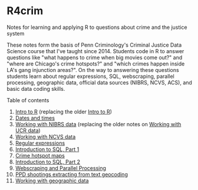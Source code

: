 # R4crim
Notes for learning and applying R to questions about crime and the justice system

These notes form the basis of Penn Criminology's Criminal Justice Data Science course that I've taught since 2014. Students code in R to answer questions like "what happens to crime when big movies come out?" and "where are Chicago's crime hotspots?" and "which crimes happen inside LA's gang injunction areas?". On the way to answering these questions students learn about regular expressions, SQL, webscraping, parallel processing, geographic data, official data sources (NIBRS, NCVS, ACS), and basic data coding skills.

Table of contents
1. [Intro to R](01_Intro_to_R_protests.html) (replacing the older [Intro to R](01-Intro-to-R.html))
2. [Dates and times](02_Dates_and_times.html)
3. [Working with NIBRS data](03_Working_with_NIBRS_data.html) (replacing the older notes on [Working with UCR data](03-Working-with-UCR-data.html))
4. [Working with NCVS data](04_Working_with_NCVS_data.html)
5. [Regular expressions](05_Regular_expressions.html)
6. [Introduction to SQL, Part 1](06_Introduction_to_SQL1.html)
7. [Crime hotspot maps](07_Crime_Hotspot_Map.html)
8. [Introduction to SQL, Part 2](08_Introduction_to_SQL2.html)
9. [Webscraping and Parallel Processing](09_Webscraping_and_Parallel_Processing.html)
10. [PPD shootings extracting from text geocoding](10_PPD_shootings_extracting_from_text_geocoding.html)
11. [Working with geographic data](11_Working_with_geographic_data.html)

